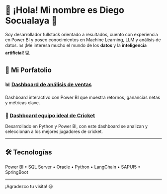 # 👋 ¡Hola! Mi nombre es Diego Socualaya 👋

Soy desarrollador fullstack orientado a resultados, cuento con experiencia en Power BI y poseo conocimientos en Machine Learning, LLM y análisis de datos.
📊 ¡Me interesa mucho el mundo de los **datos** y la **inteligencia artificial**! 💻

## 🚀 Mi Porfatolio

### 📊 [Dashboard de análisis de ventas](https://github.com/diegosruiz18/Reporte-Ventas-TechSales) 
Dashboard interactivo con Power BI que muestra retornos, ganancias netas y métricas clave.

### 🏃 [Dashboard equipo ideal de Cricket](https://github.com/diegosruiz18/Caso-Equipo-Cricket)
Desarrollado en Python y Power BI, con este dashboard se analizan y seleccionan a los mejores jugadores de cricket.

---

## 🛠 Tecnologías
Power BI • SQL Server • Oracle • Python • LangChain • SAPUI5 • SpringBoot

---

¡Agradezco tu visita! 😃
<!--
**diegosruiz18/diegosruiz18** is a ✨ _special_ ✨ repository because its `README.md` (this file) appears on your GitHub profile.

Here are some ideas to get you started:

- 🔭 I’m currently working on ...
- 🌱 I’m currently learning ...
- 👯 I’m looking to collaborate on ...
- 🤔 I’m looking for help with ...
- 💬 Ask me about ...
- 📫 How to reach me: ...
- 😄 Pronouns: ...
- ⚡ Fun fact: ...
-->
